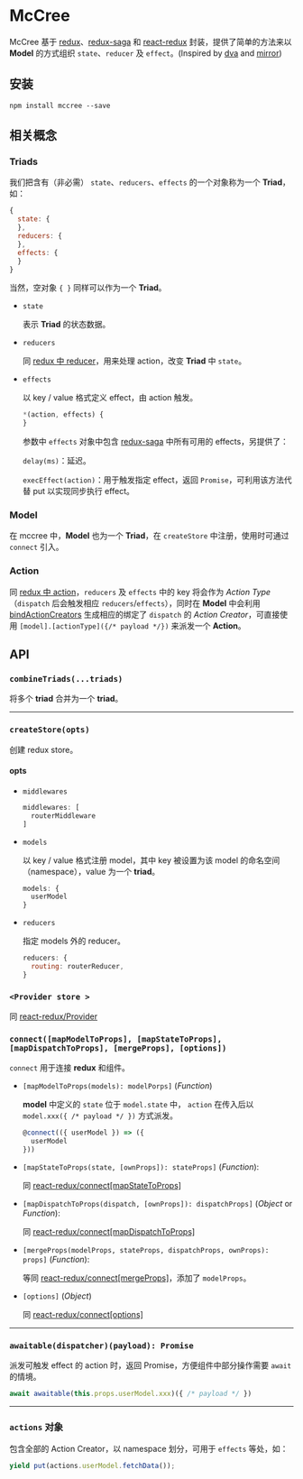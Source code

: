 # McCree

McCree 基于 [redux](https://github.com/reactjs/redux)、[redux-saga](https://github.com/redux-saga/redux-saga) 和 [react-redux](https://github.com/reactjs/react-redux) 封装，提供了简单的方法来以 **Model** 的方式组织 `state`、`reducer` 及 `effect`。(Inspired by [dva](https://github.com/dvajs/dva) and [mirror](https://github.com/mirrorjs/mirror))

## 安装

```
npm install mccree --save
```

## 相关概念

### Triads

我们把含有（非必需） `state`、`reducers`、`effects` 的一个对象称为一个 **Triad**，如：

```javascript
{
  state: {
  },
  reducers: {
  },
  effects: {
  }
}
```

当然，空对象 `{ }` 同样可以作为一个 **Triad**。

* `state`

  表示 **Triad** 的状态数据。

* `reducers`

  同 [redux 中 reducer](https://redux.js.org/docs/basics/Reducers.html)，用来处理 action，改变 **Triad** 中 `state`。

* `effects`

  以 key / value 格式定义 effect，由 action 触发。

  ```javascript
  *(action, effects) {
  }
  ```

  参数中 `effects` 对象中包含 [redux-saga](https://redux-saga.js.org/docs/api/index.html) 中所有可用的 effects，另提供了：

  `delay(ms)`：延迟。

  `execEffect(action)`：用于触发指定 effect，返回 `Promise`，可利用该方法代替 put 以实现同步执行 effect。

### Model

在 mccree 中，**Model** 也为一个 **Triad**，在 `createStore` 中注册，使用时可通过 `connect` 引入。

### Action

同 [redux 中 action](https://redux.js.org/docs/basics/Actions.html)，`reducers` 及 `effects` 中的 key 将会作为 *Action Type*（`dispatch` 后会触发相应 `reducers`/`effects`），同时在 **Model** 中会利用 [bindActionCreators](https://redux.js.org/docs/api/bindActionCreators.html) 生成相应的绑定了 `dispatch` 的 *Action Creator*，可直接使用 `[model].[actionType]({/* payload */})` 来派发一个 **Action**。

## API

### `combineTriads(...triads)`

将多个 **triad** 合并为一个 **triad**。

---

### `createStore(opts)`

创建 redux store。

#### opts

* `middlewares`

  ```javascript
  middlewares: [
    routerMiddleware
  ]
  ```

* `models`

  以 key / value 格式注册 model，其中 key 被设置为该 model 的命名空间（namespace），value 为一个 **triad**。

  ```javascript
  models: {
    userModel
  }
  ```

* `reducers`

  指定 models 外的 reducer。

  ```javascript
  reducers: {
    routing: routerReducer,
  }
  ```

### `<Provider store >`

  同 [react-redux/Provider](https://github.com/reactjs/react-redux/blob/master/docs/api.md#provider-store)

### `connect([mapModelToProps], [mapStateToProps], [mapDispatchToProps], [mergeProps], [options])`

`connect` 用于连接 **redux** 和组件。

* `[mapModelToProps(models): modelPorps]` (*Function*)

  **model** 中定义的 `state` 位于 `model.state` 中， `action` 在传入后以 `model.xxx({ /* payload */ })` 方式派发。

  ```javascript
  @connect(({ userModel }) => ({
    userModel
  }))
  ```

* `[mapStateToProps(state, [ownProps]): stateProps]` (*Function*):

  同 [react-redux/connect[mapStateToProps]](https://github.com/reactjs/react-redux/blob/master/docs/api.md#connectmapstatetoprops-mapdispatchtoprops-mergeprops-options)

* `[mapDispatchToProps(dispatch, [ownProps]): dispatchProps]` (*Object* or *Function*):

  同 [react-redux/connect[mapDispatchToProps]](https://github.com/reactjs/react-redux/blob/master/docs/api.md#connectmapstatetoprops-mapdispatchtoprops-mergeprops-options)

* `[mergeProps(modelProps, stateProps, dispatchProps, ownProps): props]` (*Function*):

  等同 [react-redux/connect[mergeProps]](https://github.com/reactjs/react-redux/blob/master/docs/api.md#connectmapstatetoprops-mapdispatchtoprops-mergeprops-options)，添加了 `modelProps`。

* `[options]` (*Object*)

  同 [react-redux/connect[options]](https://github.com/reactjs/react-redux/blob/master/docs/api.md#connectmapstatetoprops-mapdispatchtoprops-mergeprops-options)
  
---

### `awaitable(dispatcher)(payload): Promise`

派发可触发 effect 的 action 时，返回 Promise，方便组件中部分操作需要 `await` 的情境。

```javascript
await awaitable(this.props.userModel.xxx)({ /* payload */ })
```

---

### `actions` 对象

包含全部的 Action Creator，以 namespace 划分，可用于 `effects` 等处，如：

```javascript
yield put(actions.userModel.fetchData());
```
